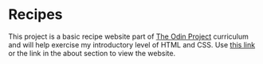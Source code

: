 # Recipes

This project is a basic recipe website part of [The Odin Project](https://www.theodinproject.com/lessons/foundations-recipes) curriculum and will help exercise my introductory level of HTML and CSS. Use [this link](https://cem-u.github.io/odin-recipes/) or the link in the about section to view the website.
